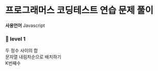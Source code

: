# 프로그래머스 코딩테스트 연습 문제 풀이

**사용언어** Javascript

### 🧩 level 1
두 정수 사이의 합</br>
문자열 내림차순으로 배치하기</br>
K번째수</br>
